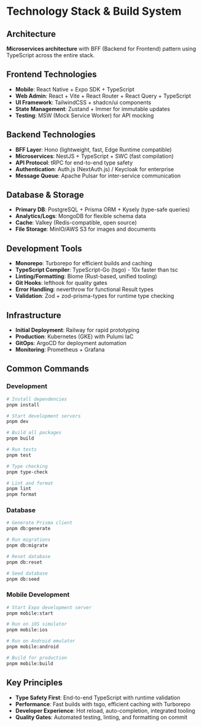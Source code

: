 # Technology Stack & Build System

## Architecture
**Microservices architecture** with BFF (Backend for Frontend) pattern using TypeScript across the entire stack.

## Frontend Technologies
- **Mobile**: React Native + Expo SDK + TypeScript
- **Web Admin**: React + Vite + React Router + React Query + TypeScript
- **UI Framework**: TailwindCSS + shadcn/ui components
- **State Management**: Zustand + Immer for immutable updates
- **Testing**: MSW (Mock Service Worker) for API mocking

## Backend Technologies
- **BFF Layer**: Hono (lightweight, fast, Edge Runtime compatible)
- **Microservices**: NestJS + TypeScript + SWC (fast compilation)
- **API Protocol**: tRPC for end-to-end type safety
- **Authentication**: Auth.js (NextAuth.js) / Keycloak for enterprise
- **Message Queue**: Apache Pulsar for inter-service communication

## Database & Storage
- **Primary DB**: PostgreSQL + Prisma ORM + Kysely (type-safe queries)
- **Analytics/Logs**: MongoDB for flexible schema data
- **Cache**: Valkey (Redis-compatible, open source)
- **File Storage**: MinIO/AWS S3 for images and documents

## Development Tools
- **Monorepo**: Turborepo for efficient builds and caching
- **TypeScript Compiler**: TypeScript-Go (tsgo) - 10x faster than tsc
- **Linting/Formatting**: Biome (Rust-based, unified tooling)
- **Git Hooks**: lefthook for quality gates
- **Error Handling**: neverthrow for functional Result types
- **Validation**: Zod + zod-prisma-types for runtime type checking

## Infrastructure
- **Initial Deployment**: Railway for rapid prototyping
- **Production**: Kubernetes (GKE) with Pulumi IaC
- **GitOps**: ArgoCD for deployment automation
- **Monitoring**: Prometheus + Grafana

## Common Commands

### Development
```bash
# Install dependencies
pnpm install

# Start development servers
pnpm dev

# Build all packages
pnpm build

# Run tests
pnpm test

# Type checking
pnpm type-check

# Lint and format
pnpm lint
pnpm format
```

### Database
```bash
# Generate Prisma client
pnpm db:generate

# Run migrations
pnpm db:migrate

# Reset database
pnpm db:reset

# Seed database
pnpm db:seed
```

### Mobile Development
```bash
# Start Expo development server
pnpm mobile:start

# Run on iOS simulator
pnpm mobile:ios

# Run on Android emulator
pnpm mobile:android

# Build for production
pnpm mobile:build
```

## Key Principles
- **Type Safety First**: End-to-end TypeScript with runtime validation
- **Performance**: Fast builds with tsgo, efficient caching with Turborepo
- **Developer Experience**: Hot reload, auto-completion, integrated tooling
- **Quality Gates**: Automated testing, linting, and formatting on commit